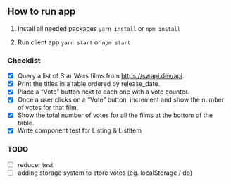 ## How to run app

1. Install all needed packages
   `yarn install` or `npm install`

1. Run client app
   `yarn start` or `npm start`

### Checklist

- [x] Query a list of Star Wars films from https://swapi.dev/api.
- [x] Print the titles in a table ordered by release_date.
- [x] Place a “Vote” button next to each one with a vote counter.
- [x] Once a user clicks on a “Vote” button, increment and show the number of votes for that film.
- [x] Show the total number of votes for all the films at the bottom of the table.
- [x] Write component test for Listing & ListItem

### TODO

- [ ] reducer test
- [ ] adding storage system to store votes (eg. localStorage / db)
